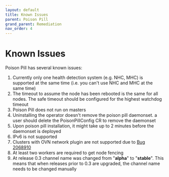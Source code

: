 ```yaml
---
layout: default
title: Known Issues
parent: Poison Pill
grand_parent: Remediation
nav_order: 4
---
```


# Known Issues
Poison Pill has several known issues:
1. Currently only one health detection system (e.g. NHC, MHC) is supported at the same time (i.e. you can't use NHC and MHC at the same time)
2. The timeout to assume the node has been rebooted is the same for all nodes. The safe timeout should be configured for the highest watchdog timeout
3. Poison Pill does not run on masters
4. Uninstalling the operator doesn't remove the poison pill daemonset. a user should delete the PoisonPillConfig CR to remove the daemonset
5. Upon poison pill installation, it might take up to 2 minutes before the daemonset is deployed
6. IPv6 is not supported
7. Clusters with OVN network plugin are not supported due to [Bug 2068910](https://bugzilla.redhat.com/show_bug.cgi?id=2068910)
8. At least two workers are required to get node fencing
9. At release 0.3 channel name was changed from "**alpha**" to "**stable**". This means that when releases prior to 0.3 are upgraded, the channel name needs to be changed manually 
